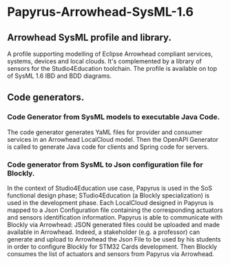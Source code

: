 # Papyrus-Arrowhead-SysML-1.6

## Arrowhead SysML profile and library. 
A profile supporting modelling of Eclipse Arrowhead compliant services, systems, devices and local clouds. It's complemented by a library of sensors for the Studio4Education toolchain. The profile is available on top of SysML 1.6 IBD and BDD diagrams.
 
## Code generators.
### Code Generator from SysML models to executable Java Code. 
The code generator generates YaML files for provider and consumer services in an Arrowhead LocalCloud model. Then the OpenAPI Generator is called to generate Java code for clients and Spring code for servers.
### Code generator from SysML to Json configuration file for Blockly. 
In the context of Studio4Education use case, Papyrus is used in the SoS functional design phase; STudio4Education (a Blockly specialization) is used in the development phase. Each LocalCloud designed in Papyrus is mapped to a Json Configuration file containing the corresponding actuators and sensors identification information. Papyrus is able to communicate with Blockly via Arrowhead: JSON generated files could be uploaded and made available in Arrowhead. Indeed, a stakeholder (e.g. a professor) can generate and upload to Arrowhead the Json File to be used by his students in order to configure Blockly for STM32 Cards development. Then Blockly consumes the list of actuators and sensors from Papyrus via Arrowhead. 
